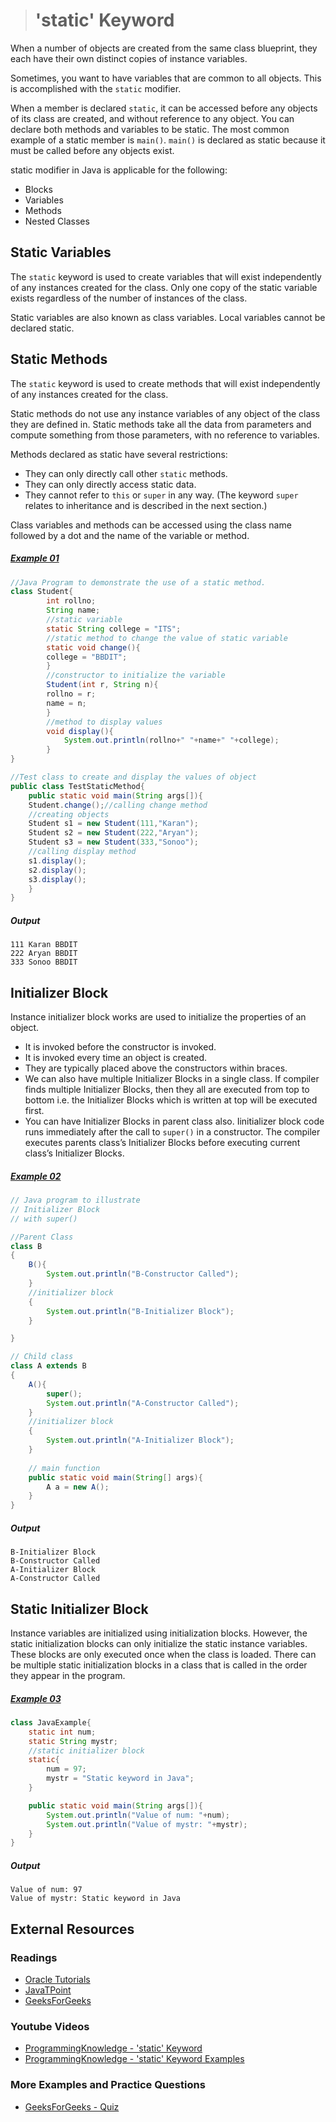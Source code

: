 ># 'static' Keyword

When a number of objects are created from the same class blueprint, they each have their own distinct copies of instance variables.

Sometimes, you want to have variables that are common to all objects. This is accomplished with the `static` modifier.

When a member is declared `static`, it can be accessed before any objects of its class are created, and without reference to any object. You can declare both methods and variables to be static. The most common example of a static member is `main()`. `main()` is declared as static because it must be called before any objects exist.

static modifier in Java is applicable for the following:

* Blocks
* Variables
* Methods
* Nested Classes

## Static Variables

The `static` keyword is used to create variables that will exist independently of any instances created for the class. Only one copy of the static variable exists regardless of the number of instances of the class.

Static variables are also known as class variables. Local variables cannot be declared static.

## Static Methods

The `static` keyword is used to create methods that will exist independently of any instances created for the class.

Static methods do not use any instance variables of any object of the class they are defined in. Static methods take all the data from parameters and compute something from those parameters, with no reference to variables.

Methods declared as static have several restrictions:
* They can only directly call other `static` methods.
* They can only directly access static data.
* They cannot refer to `this` or `super` in any way. (The keyword `super` relates to inheritance and is described in the next section.)

Class variables and methods can be accessed using the class name followed by a dot and the name of the variable or method.

##### [Example 01](../20-Examples/09-More-on-Classes/01-static-Keyword/Example-01/)

```java
//Java Program to demonstrate the use of a static method.  
class Student{  
        int rollno;  
        String name;  
        //static variable
        static String college = "ITS";  
        //static method to change the value of static variable  
        static void change(){  
        college = "BBDIT";  
        }  
        //constructor to initialize the variable  
        Student(int r, String n){  
        rollno = r;  
        name = n;  
        }  
        //method to display values  
        void display(){
            System.out.println(rollno+" "+name+" "+college);
        }  
}
```

```java
//Test class to create and display the values of object  
public class TestStaticMethod{  
    public static void main(String args[]){  
    Student.change();//calling change method  
    //creating objects  
    Student s1 = new Student(111,"Karan");  
    Student s2 = new Student(222,"Aryan");  
    Student s3 = new Student(333,"Sonoo");  
    //calling display method  
    s1.display();  
    s2.display();  
    s3.display();  
    }  
}
```

##### Output

    111 Karan BBDIT
    222 Aryan BBDIT
    333 Sonoo BBDIT

## Initializer Block

Instance initializer block works are used to initialize the properties of an object. 

* It is invoked before the constructor is invoked. 
* It is invoked every time an object is created.
* They are typically placed above the constructors within braces.
* We can also have multiple Initializer Blocks in a single class. If compiler finds multiple Initializer Blocks, then they all are executed from top to bottom i.e. the Initializer Blocks which is written at top will be executed first.
* You can have Initializer Blocks in parent class also. Iinitializer block code runs immediately after the call to `super()` in a constructor. The compiler executes parents class’s Initializer Blocks before executing current class’s Initializer Blocks.

##### [Example 02](../20-Examples/09-More-on-Classes/01-static-Keyword/Example-02/)

```java
// Java program to illustrate 
// Initializer Block 
// with super() 

//Parent Class
class B 
{ 
	B(){ 
		System.out.println("B-Constructor Called"); 
	}
    //initializer block
	{ 
		System.out.println("B-Initializer Block"); 
	} 

} 

// Child class 
class A extends B 
{ 
	A(){ 
		super(); 
		System.out.println("A-Constructor Called"); 
	}
    //initializer block
	{ 
		System.out.println("A-Initializer Block"); 
	}
	
	// main function 
	public static void main(String[] args){ 
		A a = new A(); 
	} 
} 
```

##### Output

    B-Initializer Block
    B-Constructor Called
    A-Initializer Block
    A-Constructor Called

## Static Initializer Block

Instance variables are initialized using initialization blocks. However, the static initialization blocks can only initialize the static instance variables. These blocks are only executed once when the class is loaded. There can be multiple static initialization blocks in a class that is called in the order they appear in the program.

##### [Example 03](../20-Examples/09-More-on-Classes/01-static-Keyword/Example-03/)

```java
class JavaExample{
    static int num;
    static String mystr;
    //static initializer block
    static{
        num = 97;
        mystr = "Static keyword in Java";
    }

    public static void main(String args[]){
        System.out.println("Value of num: "+num);
        System.out.println("Value of mystr: "+mystr);
    }
}
```

##### Output

    Value of num: 97
    Value of mystr: Static keyword in Java

## External Resources

### Readings

* [Oracle Tutorials](https://docs.oracle.com/javase/tutorial/java/javaOO/classvars.html)
* [JavaTPoint](https://www.javatpoint.com/static-keyword-in-java)
* [GeeksForGeeks](https://www.geeksforgeeks.org/static-keyword-java/)

### Youtube Videos

* [ProgrammingKnowledge - 'static' Keyword](https://www.youtube.com/watch?v=n4axao9LWWE&list=PLS1QulWo1RIbfTjQvTdj8Y6yyq4R7g-Al&index=22)
* [ProgrammingKnowledge - 'static' Keyword Examples](https://www.youtube.com/watch?v=G9octOBgSf4&list=PLS1QulWo1RIbfTjQvTdj8Y6yyq4R7g-Al&index=22)

### More Examples and Practice Questions

* [GeeksForGeeks - Quiz](https://www.geeksforgeeks.org/output-java-programs-set-48-static-keyword/)
